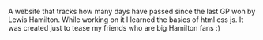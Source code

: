 A website that tracks how many days have passed since the last GP won by Lewis Hamilton.
While working on it I learned the basics of html css js. 
It was created just to tease my friends who are big Hamilton fans :)
